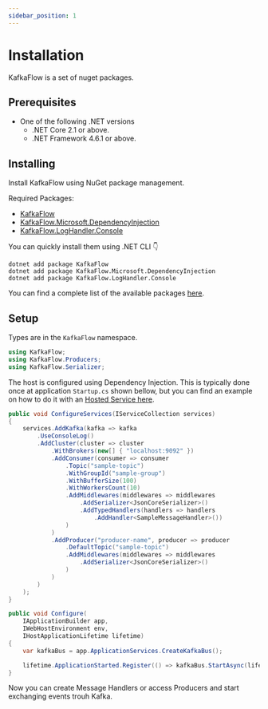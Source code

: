 ```yaml
---
sidebar_position: 1
---
```



# Installation

KafkaFlow is a set of nuget packages.

## Prerequisites

 - One of the following .NET versions
   - .NET Core 2.1 or above.
   - .NET Framework 4.6.1 or above.


## Installing


Install KafkaFlow using NuGet package management.

Required Packages:
 - [KafkaFlow](https://www.nuget.org/packages/KafkaFlow/)
 - [KafkaFlow.Microsoft.DependencyInjection](https://www.nuget.org/packages/KafkaFlow.Microsoft.DependencyInjection/)
 - [KafkaFlow.LogHandler.Console](https://www.nuget.org/packages/KafkaFlow.LogHandler.Console/)

You can quickly install them using .NET CLI 👇
```shell
dotnet add package KafkaFlow
dotnet add package KafkaFlow.Microsoft.DependencyInjection
dotnet add package KafkaFlow.LogHandler.Console
```

You can find a complete list of the available packages [here](../guides/packages.md).


## Setup

Types are in the `KafkaFlow` namespace.

```csharp
using KafkaFlow;
using KafkaFlow.Producers;
using KafkaFlow.Serializer;
```

The host is configured using Dependency Injection. This is typically done once at application `Startup.cs` shown bellow, but you can find an example on how to do it with an [Hosted Service here](create-your-first-application.md).

```csharp
public void ConfigureServices(IServiceCollection services)
{
    services.AddKafka(kafka => kafka
        .UseConsoleLog()
        .AddCluster(cluster => cluster
            .WithBrokers(new[] { "localhost:9092" })
            .AddConsumer(consumer => consumer
                .Topic("sample-topic")
                .WithGroupId("sample-group")
                .WithBufferSize(100)
                .WithWorkersCount(10)
                .AddMiddlewares(middlewares => middlewares
                    .AddSerializer<JsonCoreSerializer>()
                    .AddTypedHandlers(handlers => handlers
                        .AddHandler<SampleMessageHandler>())
                )
            )
            .AddProducer("producer-name", producer => producer
                .DefaultTopic("sample-topic")
                .AddMiddlewares(middlewares => middlewares
                    .AddSerializer<JsonCoreSerializer>()
                )
            )
        )
    );
}

public void Configure(
    IApplicationBuilder app,
    IWebHostEnvironment env,
    IHostApplicationLifetime lifetime)
{
    var kafkaBus = app.ApplicationServices.CreateKafkaBus();

    lifetime.ApplicationStarted.Register(() => kafkaBus.StartAsync(lifetime.ApplicationStopped));
}
```

Now you can create Message Handlers or access Producers and start exchanging events trouh Kafka.


